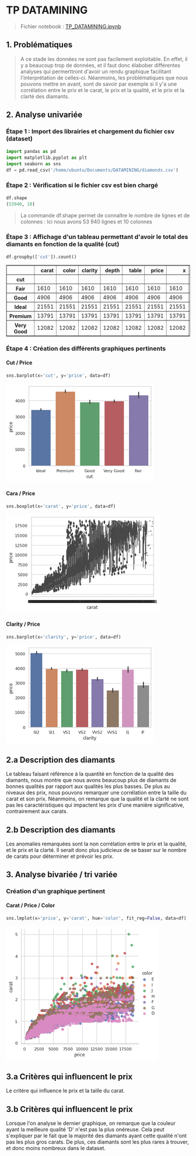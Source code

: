 <h1>TP DATAMINING</h1>

> Fichier notebook :
> [TP_DATAMINING.ipynb](TP_DATAMINING.ipynb)

<h2>1. Problématiques</h2>

> A ce stade les données ne sont pas facilement exploitable.
> En effet, il y a beaucoup trop de données, et il faut donc élabober différentes analyses qui permerttront d'avoir un rendu graphique facilitant l'interprétation de celles-ci.
> Néanmoins, les problématiques que nous pouvons mettre en avant, sont de savoir par exemple si il y'a une corrélation entre le prix et le carat, le prix et la qualité, et le prix et la clarté des diamants.

<h2>2. Analyse univariée</h2>

<h3>Étape 1 : Import des librairies et chargement du fichier csv (dataset)</h3>

```python
import pandas as pd
import matplotlib.pyplot as plt
import seaborn as sns
df = pd.read_csv('/home/ubuntu/Documents/DATAMINING/diamonds.csv')
```

<h3>Étape 2 : Vérification si le fichier csv est bien chargé</h3>

```python
df.shape
(53940, 10)
```

> La commande df.shape permet de connaître le nombre de lignes et de colonnes : Ici nous avons 53 940 lignes et 10 colonnes
    
    
<h3>Étape 3 : Affichage d'un tableau permettant d'avoir le total des diamants en fonction de la qualité (cut)</h3>

```python
df.groupby(['cut']).count()
```

<div>
<table border="1" class="dataframe">
  <thead>
    <tr style="text-align: right;">
      <th></th>
      <th>carat</th>
      <th>color</th>
      <th>clarity</th>
      <th>depth</th>
      <th>table</th>
      <th>price</th>
      <th>x</th>
      <th>y</th>
      <th>z</th>
    </tr>
    <tr>
      <th>cut</th>
      <th></th>
      <th></th>
      <th></th>
      <th></th>
      <th></th>
      <th></th>
      <th></th>
      <th></th>
      <th></th>
    </tr>
  </thead>
  <tbody>
    <tr>
      <th>Fair</th>
      <td>1610</td>
      <td>1610</td>
      <td>1610</td>
      <td>1610</td>
      <td>1610</td>
      <td>1610</td>
      <td>1610</td>
      <td>1610</td>
      <td>1610</td>
    </tr>
    <tr>
      <th>Good</th>
      <td>4906</td>
      <td>4906</td>
      <td>4906</td>
      <td>4906</td>
      <td>4906</td>
      <td>4906</td>
      <td>4906</td>
      <td>4906</td>
      <td>4906</td>
    </tr>
    <tr>
      <th>Ideal</th>
      <td>21551</td>
      <td>21551</td>
      <td>21551</td>
      <td>21551</td>
      <td>21551</td>
      <td>21551</td>
      <td>21551</td>
      <td>21551</td>
      <td>21551</td>
    </tr>
    <tr>
      <th>Premium</th>
      <td>13791</td>
      <td>13791</td>
      <td>13791</td>
      <td>13791</td>
      <td>13791</td>
      <td>13791</td>
      <td>13791</td>
      <td>13791</td>
      <td>13791</td>
    </tr>
    <tr>
      <th>Very Good</th>
      <td>12082</td>
      <td>12082</td>
      <td>12082</td>
      <td>12082</td>
      <td>12082</td>
      <td>12082</td>
      <td>12082</td>
      <td>12082</td>
      <td>12082</td>
    </tr>
  </tbody>
</table>
</div>

<h3>Étape 4 : Création des différents  graphiques pertinents</h3>

<h4>Cut / Price</h4>

```python
sns.barplot(x='cut', y='price', data=df)
```
![png](cut.png)

<h4>Cara / Price</h4>

```python
sns.boxplot(x='carat', y='price', data=df)
```
![png](output_8_1.png)

<h4>Clarity / Price</h4>

```python
sns.barplot(x='clarity', y='price', data=df)
```
![png](clarity.png)

<h2>2.a Description des diamants</h2>

Le tableau faisant référence à la quantité en fonction de la qualité des diamants, nous montre que nous avons beaucoup plus de diamants de bonnes qualités par rapport aux qualités les plus basses.
De plus au niveaux des prix, nous pouvons remarquer une corrélation entre la taille du carat et son prix.
Néanmoins, on remarque que la qualité et la clarté ne sont pas les caractéristiques qui impactent les prix d'une manière significative, contrairement aux carats.

<h2>2.b Description des diamants</h2>

Les anomalies remarquées sont la non corrélation entre le prix et la qualité, et le prix et la clarté. 
Il serait donc plus judicieux de se baser sur le nombre de carats pour déterminer et prévoir les prix.

<h2>3. Analyse bivariée / tri variée</h3>

<h3>Création d'un graphique pertinent</h3>

<h4>Carat / Price / Color</h4>

```python
sns.lmplot(x='price', y='carat', hue='color', fit_reg=False, data=df)
```
![color_bivarie](color_bivarie.png)

<h2>3.a Critères qui influencent le prix</h3>

Le critère qui influence le prix et la taille du carat.

<h2>3.b Critères qui influencent le prix</h3>

Lorsque l'on analyse le dernier graphique, on remarque que la couleur ayant la meilleure qualité 'D' n'est pas la plus onéreuse. Cela peut s'expliquer par le fait que la majorité des diamants ayant cette qualité n'ont pas les plus gros carats. De plus, ces diamants sont les plus rares à trouver, et donc moins nombreux dans le dataset.





